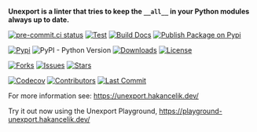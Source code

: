 **Unexport is a linter that tries to keep the `__all__` in your Python modules always up
to date.**

[![pre-commit.ci status](https://results.pre-commit.ci/badge/github/hakancelikdev/unexport/main.svg)](https://results.pre-commit.ci/latest/github/hakancelikdev/unexport/main)
[![Test](https://github.com/hakancelikdev/unexport/actions/workflows/tests.yml/badge.svg)](https://github.com/hakancelikdev/unexport/actions/workflows/tests.yml)
[![Build Docs](https://github.com/hakancelikdev/unexport/actions/workflows/docs.yml/badge.svg)](https://github.com/hakancelikdev/unexport/actions/workflows/docs.yml)
[![Publish Package on Pypi](https://github.com/hakancelikdev/unexport/actions/workflows/pypi.yml/badge.svg)](https://github.com/hakancelikdev/unexport/actions/workflows/pypi.yml)

[![Pypi](https://img.shields.io/pypi/v/unexport)](https://pypi.org/project/unexport/)
![PyPI - Python Version](https://img.shields.io/pypi/pyversions/unexport)
[![Downloads](https://static.pepy.tech/personalized-badge/unexport?period=total&units=none&left_color=grey&right_color=red&left_text=downloads)](https://pepy.tech/project/unexport)
[![License](https://img.shields.io/github/license/hakancelikdev/unexport.svg)](https://github.com/hakancelikdev/unexport/blob/main/LICENSE)

[![Forks](https://img.shields.io/github/forks/hakancelikdev/unexport)](https://github.com/hakancelikdev/unexport/fork)
[![Issues](https://img.shields.io/github/issues/hakancelikdev/unexport)](https://github.com/hakancelikdev/unexport/issues)
[![Stars](https://img.shields.io/github/stars/hakancelikdev/unexport)](https://github.com/hakancelikdev/unexport/stargazers)

[![Codecov](https://codecov.io/gh/hakancelikdev/unexport/branch/main/graph/badge.svg)](https://codecov.io/gh/hakancelikdev/unexport)
[![Contributors](https://img.shields.io/github/contributors/hakancelikdev/unexport)](https://github.com/hakancelikdev/unexport/graphs/contributors)
[![Last Commit](https://img.shields.io/github/last-commit/hakancelikdev/unexport.svg)](https://github.com/hakancelikdev/unexport/commits/main)

For more information see: https://unexport.hakancelik.dev/

Try it out now using the Unexport Playground,
https://playground-unexport.hakancelik.dev/
